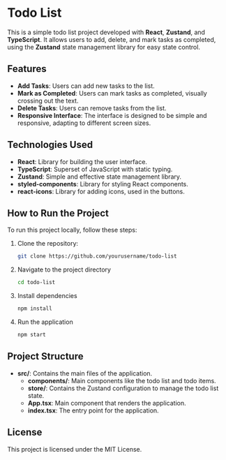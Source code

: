 # Todo List

This is a simple todo list project developed with **React**, **Zustand**, and **TypeScript**. It allows users to add, delete, and mark tasks as completed, using the **Zustand** state management library for easy state control.

## Features

- **Add Tasks**: Users can add new tasks to the list.
- **Mark as Completed**: Users can mark tasks as completed, visually crossing out the text.
- **Delete Tasks**: Users can remove tasks from the list.
- **Responsive Interface**: The interface is designed to be simple and responsive, adapting to different screen sizes.

## Technologies Used

- **React**: Library for building the user interface.
- **TypeScript**: Superset of JavaScript with static typing.
- **Zustand**: Simple and effective state management library.
- **styled-components**: Library for styling React components.
- **react-icons**: Library for adding icons, used in the buttons.

## How to Run the Project

To run this project locally, follow these steps:

1. Clone the repository:

   ```bash
   git clone https://github.com/yourusername/todo-list
   ```
   
2. Navigate to the project directory
   ```bash
   cd todo-list
   ```
   
3. Install dependencies

   ```bash
   npm install
   ```

4. Run the application

   ```bash
   npm start
   ```

## Project Structure

- **src/**: Contains the main files of the application.
  - **components/**: Main components like the todo list and todo items.
  - **store/**: Contains the Zustand configuration to manage the todo list state.
  - **App.tsx**: Main component that renders the application.
  - **index.tsx**: The entry point for the application.   

## License

This project is licensed under the MIT License.
